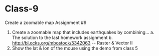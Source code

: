 # Class-9
 Create a zoomable map 
Assignment #9
1. Create a zoomable map that includes earthquakes by combining…
a. The solution to the last homework assignment
b. http://bl.ocks.org/mbostock/5342063 -- Raster & Vector II
2. Show the lat & lon of the mouse using the demo from class 5
